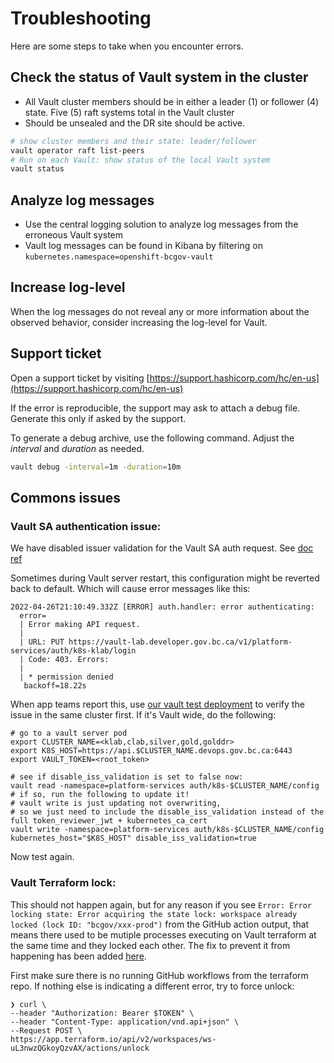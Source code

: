 # Troubleshooting

Here are some steps to take when you encounter errors.

## Check the status of Vault system in the cluster

- All Vault cluster members should be in either a leader (1) or follower (4) state. Five (5) raft systems total in the Vault cluster
- Should be unsealed and the DR site should be active.

```bash
# show cluster members and their state: leader/follower
vault operator raft list-peers
# Run on each Vault: show status of the local Vault system
vault status
```

## Analyze log messages

- Use the central logging solution to analyze log messages from the erroneous Vault system
- Vault log messages can be found in Kibana by filtering on `kubernetes.namespace=openshift-bcgov-vault`

## Increase log-level

When the log messages do not reveal any or more information about the
observed behavior, consider increasing the log-level for Vault.

## Support ticket

Open a support ticket by visiting
[https://support.hashicorp.com/hc/en-us](https://support.hashicorp.com/hc/en-us)

If the error is reproducible, the support may ask to attach a debug file.
Generate this only if asked by the support.

To generate a debug archive, use the following command. Adjust the
*interval* and *duration* as needed.

```bash
vault debug -interval=1m -duration=10m
```

## Commons issues

### Vault SA authentication issue:

We have disabled issuer validation for the Vault SA auth request. See [doc ref](https://discuss.hashicorp.com/t/after-upgrading-to-kubernetes-1-21-kubernetes-authentication-request-to-vault-fails-with-permission-denied/29392/2)

Sometimes during Vault server restart, this configuration might be reverted back to default. Which will cause error messages like this:
```shell
2022-04-26T21:10:49.332Z [ERROR] auth.handler: error authenticating:
  error=
  | Error making API request.
  |
  | URL: PUT https://vault-lab.developer.gov.bc.ca/v1/platform-services/auth/k8s-klab/login
  | Code: 403. Errors:
  |
  | * permission denied
   backoff=18.22s
```

When app teams report this, use [our vault test deployment](./VaultTesting.md) to verify the issue in the same cluster first. If it's Vault wide, do the following:
```shell
# go to a vault server pod
export CLUSTER_NAME=<klab,clab,silver,gold,golddr>
export K8S_HOST=https://api.$CLUSTER_NAME.devops.gov.bc.ca:6443
export VAULT_TOKEN=<root_token>

# see if disable_iss_validation is set to false now:
vault read -namespace=platform-services auth/k8s-$CLUSTER_NAME/config
# if so, run the following to update it!
# vault write is just updating not overwriting,
# so we just need to include the disable_iss_validation instead of the full token_reviewer_jwt + kubernetes_ca_cert
vault write -namespace=platform-services auth/k8s-$CLUSTER_NAME/config kubernetes_host="$K8S_HOST" disable_iss_validation=true
```

Now test again.

### Vault Terraform lock:

This should not happen again, but for any reason if you see `Error: Error locking state: Error acquiring the state lock: workspace already locked (lock ID: "bcgov/xxx-prod")` from the GitHub action output, that means there used to be mutiple processes executing on Vault terraform at the same time and they locked each other. The fix to prevent it from happening has been added [here](https://github.com/bcgov-c/terraform-vault-prod/pull/161).

First make sure there is no running GitHub workflows from the terraform repo. If nothing else is indicating a different error, try to force unlock:
```shell
❯ curl \
--header "Authorization: Bearer $TOKEN" \
--header "Content-Type: application/vnd.api+json" \
--Request POST \
https://app.terraform.io/api/v2/workspaces/ws-uL3nwzQGkoyQzvAX/actions/unlock
```
